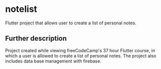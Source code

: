 # notelist

Flutter project that allows user to create a list of personal notes.

## Further description
Project created while viewing freeCodeCamp's 37 hour Flutter course, in which a user is allowed to create a list of personal notes. The project also includes data base management with firebase.
